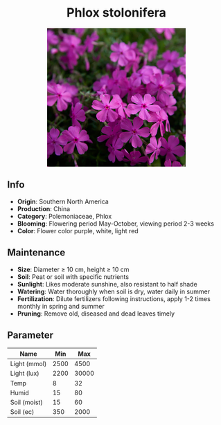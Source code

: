 <h1 align='center'>Phlox stolonifera</h1>
<p align="center">
    <img 
        align='center'
        width='320'
        src="../images/phlox stolonifera.png" 
        alt='Phlox stolonifera' />
</p>

## Info

 - **Origin**: Southern North America
 - **Production**: China
 - **Category**: Polemoniaceae, Phlox
 - **Blooming**: Flowering period May-October, viewing period 2-3 weeks
 - **Color**: Flower color purple, white, light red

## Maintenance

 - **Size**: Diameter ≥ 10 cm, height ≥ 10 cm
 - **Soil**: Peat or soil with specific nutrients
 - **Sunlight**: Likes moderate sunshine, also resistant to half shade
 - **Watering**: Water thoroughly when soil is dry, water daily in summer
 - **Fertilization**: Dilute fertilizers following instructions, apply 1-2 times monthly in spring and summer
 - **Pruning**: Remove old, diseased and dead leaves timely

## Parameter

| Name         | Min  | Max   |
|--------------|------|-------|
| Light (mmol) | 2500 | 4500  |
| Light (lux)  | 2200 | 30000 |
| Temp         | 8    | 32    |
| Humid        | 15   | 80    |
| Soil (moist) | 15   | 60    |
| Soil (ec)    | 350  | 2000  |